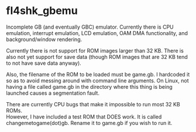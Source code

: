 fl4shk_gbemu
============

Incomplete GB (and eventually GBC) emulator.  Currently there is CPU emulation, 
interrupt emulation, LCD emulation, OAM DMA functionality, and background/window 
rendering.

Currently there is not support for ROM images larger than 32 KB.  There is also not 
yet support for save data (though ROM images that are 32 KB tend to not have save 
data anyway).

Also, the filename of the ROM to be loaded must be game.gb.  I hardcoded it so as to 
avoid messing around with command line arguments.  On Linux, not having a file called 
game.gb in the directory where this thing is being launched causes a segmentation 
fault.  

There are currently CPU bugs that make it impossible to run most 32 KB ROMs.  
However, I have included a test ROM that DOES work.  It is called 
changemetogame(dot)gb.  Rename it to game.gb if you wish to run it.
